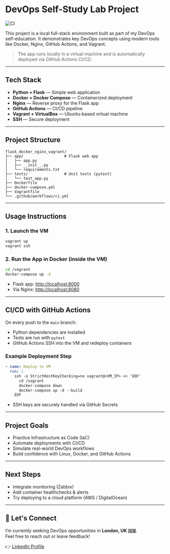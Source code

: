 
# DevOps Self-Study Lab Project
![CI](https://github.com/andriysmyk/flask_docker_nginx_vagrant/actions/workflows/ci.yml/badge.svg)

This project is a local full-stack environment built as part of my DevOps self-education. It demonstrates key DevOps concepts using modern tools like Docker, Nginx, GitHub Actions, and Vagrant.

> The app runs locally in a virtual machine and is automatically deployed via GitHub Actions CI/CD.

---

##  Tech Stack

- **Python + Flask** — Simple web application  
- **Docker + Docker Compose** — Containerized deployment  
- **Nginx** — Reverse proxy for the Flask app  
- **GitHub Actions** — CI/CD pipeline  
- **Vagrant + VirtualBox** — Ubuntu-based virtual machine  
- **SSH** — Secure deployment  

---

##  Project Structure

```
flask_docker_nginx_vagrant/
├── app/                  # Flask web app
│   ├── app.py
│   ├── __init__.py
│   └── requirements.txt
├── tests/                # Unit tests (pytest)
│   └── test_app.py
├── Dockerfile
├── docker-compose.yml
├── Vagrantfile
└── .github/workflows/ci.yml
```

---

##  Usage Instructions

### 1. Launch the VM

```bash
vagrant up
vagrant ssh
```

### 2. Run the App in Docker (inside the VM)

```bash
cd /vagrant
docker-compose up -d
```

- Flask app: [http://localhost:8000](http://localhost:8000)  
- Via Nginx: [http://localhost:8080](http://localhost:8080)  

---

##  CI/CD with GitHub Actions

On every push to the `main` branch:

- Python dependencies are installed  
- Tests are run with `pytest`  
- GitHub Actions SSH into the VM and redeploy containers

###  Example Deployment Step

```yaml
- name: Deploy to VM
  run: |
    ssh -o StrictHostKeyChecking=no vagrant@<VM_IP> << 'EOF'
      cd /vagrant
      docker-compose down
      docker-compose up -d --build
    EOF
```

- SSH keys are securely handled via GitHub Secrets

---

##  Project Goals

- Practice Infrastructure as Code (IaC)  
- Automate deployments with CI/CD  
- Simulate real-world DevOps workflows  
- Build confidence with Linux, Docker, and GitHub Actions  

---

##  Next Steps

- Integrate monitoring (Zabbix)  
- Add container healthchecks & alerts  
- Try deploying to a cloud platform (AWS / DigitalOcean)  

---


## 🤝 Let's Connect

I’m currently seeking DevOps opportunities in **London, UK 🇬🇧**.  
Feel free to reach out or leave feedback!

👉 [LinkedIn Profile](https://www.linkedin.com/in/andriysmyk)
